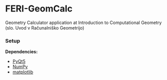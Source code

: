 # FERI-GeomCalc

Geometry Calculator application at Introduction to Computational Geometry (slo. Uvod v Računalniško Geometrijo)

### Setup

**Dependencies:**
- [PyQt5](https://riverbankcomputing.com/software/pyqt/download5)
- [NumPy](https://github.com/numpy/numpy)
- [matplotlib](https://github.com/matplotlib/matplotlib)
